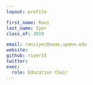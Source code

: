 ```yaml
---
layout: profile

first_name: Rani
last_name: Iyer
class_of: 2019

email: raniiyer@seas.upenn.edu
website:
github: riyer15
twitter:
exec:
  role: Education Chair
---
```

